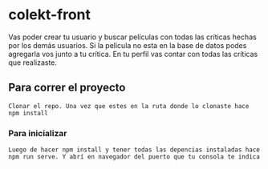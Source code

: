 # colekt-front
Vas poder crear tu usuario y buscar películas con todas las críticas hechas por los demás usuarios. Si la pelicula no esta en la base de datos podes agregarla vos junto a tu crítica. En tu perfil vas contar con todas las críticas que realizaste.

## Para correr el proyecto
```
Clonar el repo. Una vez que estes en la ruta donde lo clonaste hace npm install
```

### Para inicializar
```
Luego de hacer npm install y tener todas las depencias instaladas hace npm run serve. Y abrí en navegador del puerto que tu consola te indica
```


